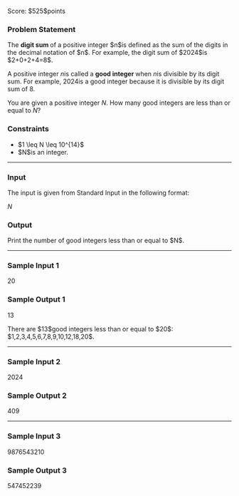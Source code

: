 
<div>

<span>

<span>

<p>
Score: $525$points
</p>

<div>

<section>

### **Problem Statement**

<p>
The 
<strong>
digit sum
</strong>
of a positive integer $n$is defined as the sum of the digits in the decimal notation of $n$. For example, the digit sum of $2024$is $2+0+2+4=8$.

A positive integer $n$is called a 
<strong>
good integer
</strong>
when $n$is divisible by its digit sum. For example, $2024$is a good integer because it is divisible by its digit sum of $8$.

You are given a positive integer $N$. How many good integers are less than or equal to $N$?
</p>

</section>

</div>

<div>

<section>

### **Constraints**

<ul>

<li>
$1 \leq N \leq 10^{14}$
</li>

<li>
$N$is an integer.
</li>

</ul>

</section>

</div>

---

<div>

<div>

<section>

### **Input**

<p>
The input is given from Standard Input in the following format:
</p>

<div>

$N$
</div>

</section>

</div>

<div>

<section>

### **Output**

<p>
Print the number of good integers less than or equal to $N$.
</p>

</section>

</div>

</div>

---

<div>

<section>

### **Sample Input 1**

<div>

20

</div>

</section>

</div>

<div>

<section>

### **Sample Output 1**

<div>

13

</div>

<p>
There are $13$good integers less than or equal to $20$: $1,2,3,4,5,6,7,8,9,10,12,18,20$.
</p>

</section>

</div>

---

<div>

<section>

### **Sample Input 2**

<div>

2024

</div>

</section>

</div>

<div>

<section>

### **Sample Output 2**

<div>

409

</div>

</section>

</div>

---

<div>

<section>

### **Sample Input 3**

<div>

9876543210

</div>

</section>

</div>

<div>

<section>

### **Sample Output 3**

<div>

547452239

</div>

</section>

</div>

</span>

</span>

</div>
